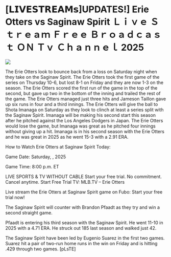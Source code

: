 # [𝗟𝗜𝗩𝗘𝗦𝗧𝗥𝗘𝗔𝗠𝘀]UPDATES!] Erie Otters vs Saginaw Spirit Ｌｉｖｅ Ｓｔｒｅａｍ Ｆｒｅｅ Ｂｒｏａｄｃａｓｔ ＯＮ Ｔｖ Ｃｈａｎｎｅｌ  2025  
  
  
[![](https://i.imgur.com/qSNzIqt.png)](https://movie.rssnews.media/CnCnwVud.php)  
  
The Erie Otters look to bounce back from a loss on Saturday night when they take on the Saginaw Spirit. The Erie Otters took the first game of the series on Thursday 10-6, but lost 8-1 on Friday and they are now 1-3 on the season. The Erie Otters scored the first run of the game in the top of the second, but gave up two in the bottom of the inning and trailed the rest of the game. The Erie Otters managed just three hits and Jameson Taillon gave up six runs in four and a third innings. The Erie Otters will give the ball to Shota Imanaga on Saturday as they look to clinch at least a series split with the Saginaw Spirit. Imanaga will be making his second start this season after he pitched against the Los Angeles Dodgers in Japan. The Erie Otters would lose the game, but Imanaga was great as he pitched four innings without giving up a hit. Imanaga is in his second season with the Erie Otters and he was great in 2025 as he went 15-3 with a 2.91 ERA.

How to Watch Erie Otters at Saginaw Spirit Today:

Game Date: Saturday, , 2025

Game Time: 8:00 p.m. ET

LIVE SPORTS & TV WITHOUT CABLE
Start your free trial. No commitment. Cancel anytime.
Start Free Trial
TV: MLB.TV – Erie Otters

Live stream the Erie Otters at Saginaw Spirit game on Fubo: Start your free trial now!

The Saginaw Spirit will counter with Brandon Pfaadt as they try and win a second straight game.

Pfaadt is entering his third season with the Saginaw Spirit. He went 11-10 in 2025 with a 4.71 ERA. He struck out 185 last season and walked just 42.

The Saginaw Spirit have been led by Eugenio Suarez in the first two games. Suarez hit a pair of two-run home runs in the win on Friday and is hitting .429 through two games. [pLsTE]
